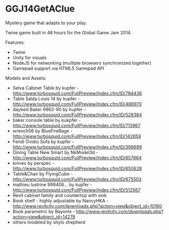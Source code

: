 GGJ14GetAClue
=============

Mystery game that adapts to your play.

Twine game built in 48 hours for the Global Game Jam 2014.

Features:
- Twine
- Unity for visuals
- NodeJS for networking (multiple browsers synchronized together)
- Gamepad support via HTML5 Gamepad API

Models and Assets:
- Selva Cabinet Table by kupfer - http://www.turbosquid.com/FullPreview/Index.cfm/ID/784436 
- Table Salda Louis 14 by kupfer - http://www.turbosquid.com/FullPreview/Index.cfm/ID/486970
- daybed Baker 6862-90 by kupfer - http://www.turbosquid.com/FullPreview/Index.cfm/ID/528384
- baker console table by kukpfer - http://www.turbosquid.com/FullPreview/Index.cfm/ID/713967
- wrench06 by BlueFireRage - http://www.turbosquid.com/FullPreview/Index.cfm/ID/142659
- Fendi Ovidio Sofa by kupfer - http://www.turbosquid.com/FullPreview/Index.cfm/ID/399699
- Dining Table New Smart by NkModel3d - http://www.turbosquid.com/FullPreview/Index.cfm/ID/657664
- knives by perspec - http://www.turbosquid.com/FullPreview/Index.cfm/ID/650628
- Table&Chair by FlyingCube - http://www.turbosquid.com/FullPreview/Index.cfm/ID/675503
- mathieu lustrine 999406... by kupfer - http://www.turbosquid.com/FullPreview/Index.cfm/ID/512567 
- Revit cabinet family and countertop with sink
- Book shelf - highly adjustable by NancyHKA - http://www.revitcity.com/downloads.php?action=view&object_id=10160
- Book parametric by Bayonle - http://www.revitcity.com/downloads.php?action=view&object_id=14278
- others modeled by shylo shepherd

